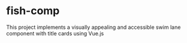 # fish-comp
This project implements a visually appealing and accessible swim lane component with title cards using Vue.js

